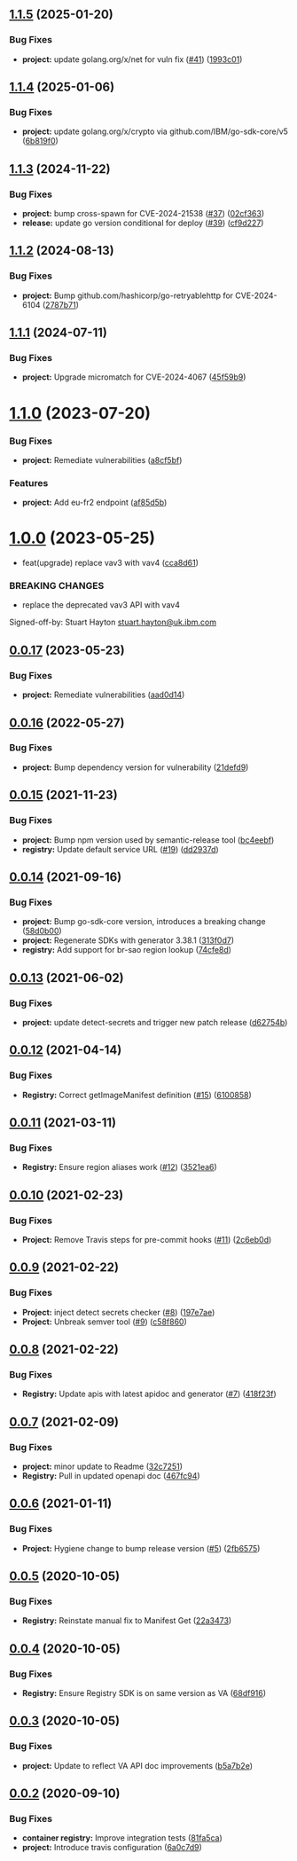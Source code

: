 ## [1.1.5](https://github.com/IBM/container-registry-go-sdk/compare/v1.1.4...v1.1.5) (2025-01-20)


### Bug Fixes

* **project:** update golang.org/x/net for vuln fix ([#41](https://github.com/IBM/container-registry-go-sdk/issues/41)) ([1993c01](https://github.com/IBM/container-registry-go-sdk/commit/1993c018f7bb7d1aa242f073d1fbe4ce600617be))

## [1.1.4](https://github.com/IBM/container-registry-go-sdk/compare/v1.1.3...v1.1.4) (2025-01-06)


### Bug Fixes

* **project:** update golang.org/x/crypto via github.com/IBM/go-sdk-core/v5 ([6b819f0](https://github.com/IBM/container-registry-go-sdk/commit/6b819f05a679b8c00439c0c7e04af7b764d8cb63))

## [1.1.3](https://github.com/IBM/container-registry-go-sdk/compare/v1.1.2...v1.1.3) (2024-11-22)


### Bug Fixes

* **project:** bump cross-spawn for CVE-2024-21538 ([#37](https://github.com/IBM/container-registry-go-sdk/issues/37)) ([02cf363](https://github.com/IBM/container-registry-go-sdk/commit/02cf3632f229a039149393758de016de496ac545))
* **release:** update go version conditional for deploy ([#39](https://github.com/IBM/container-registry-go-sdk/issues/39)) ([cf9d227](https://github.com/IBM/container-registry-go-sdk/commit/cf9d227bcdbc70f6903706b684fd4b7d4f387db1))

## [1.1.2](https://github.com/IBM/container-registry-go-sdk/compare/v1.1.1...v1.1.2) (2024-08-13)


### Bug Fixes

* **project:** Bump github.com/hashicorp/go-retryablehttp for CVE-2024-6104 ([2787b71](https://github.com/IBM/container-registry-go-sdk/commit/2787b71a72f7f0cef937401c615794e7a1084283))

## [1.1.1](https://github.com/IBM/container-registry-go-sdk/compare/v1.1.0...v1.1.1) (2024-07-11)


### Bug Fixes

* **project:** Upgrade micromatch for CVE-2024-4067 ([45f59b9](https://github.com/IBM/container-registry-go-sdk/commit/45f59b912de73b5b89a8f783dc04d6874a858ad2))

# [1.1.0](https://github.com/IBM/container-registry-go-sdk/compare/v1.0.0...v1.1.0) (2023-07-20)


### Bug Fixes

* **project:** Remediate vulnerabilities ([a8cf5bf](https://github.com/IBM/container-registry-go-sdk/commit/a8cf5bf4b7876a0db8d0d7ad5e1a6b3aa979e44a))


### Features

* **project:** Add eu-fr2 endpoint ([af85d5b](https://github.com/IBM/container-registry-go-sdk/commit/af85d5b384a2d0488ddbdc2ff710b02e975214a2))

# [1.0.0](https://github.com/IBM/container-registry-go-sdk/compare/v0.0.17...v1.0.0) (2023-05-25)


* feat(upgrade) replace vav3 with vav4 ([cca8d61](https://github.com/IBM/container-registry-go-sdk/commit/cca8d619177a223226828f4f690291fa54824574))


### BREAKING CHANGES

* replace the deprecated vav3 API with vav4

Signed-off-by: Stuart Hayton <stuart.hayton@uk.ibm.com>

## [0.0.17](https://github.com/IBM/container-registry-go-sdk/compare/v0.0.16...v0.0.17) (2023-05-23)


### Bug Fixes

* **project:** Remediate vulnerabilities ([aad0d14](https://github.com/IBM/container-registry-go-sdk/commit/aad0d1416b9e105b25f22b568dd6f237d753a526))

## [0.0.16](https://github.com/IBM/container-registry-go-sdk/compare/v0.0.15...v0.0.16) (2022-05-27)


### Bug Fixes

* **project:** Bump dependency version for vulnerability ([21defd9](https://github.com/IBM/container-registry-go-sdk/commit/21defd927787aa46b5eb17077779e2a00c713754))

## [0.0.15](https://github.com/IBM/container-registry-go-sdk/compare/v0.0.14...v0.0.15) (2021-11-23)


### Bug Fixes

* **project:** Bump npm version used by semantic-release tool ([bc4eebf](https://github.com/IBM/container-registry-go-sdk/commit/bc4eebf9d84970dadc55fd32351f4aef29d0d4b3))
* **registry:** Update default service URL ([#19](https://github.com/IBM/container-registry-go-sdk/issues/19)) ([dd2937d](https://github.com/IBM/container-registry-go-sdk/commit/dd2937d2e5af13d2cdcbec7a5cf09a80b171c597))

## [0.0.14](https://github.com/IBM/container-registry-go-sdk/compare/v0.0.13...v0.0.14) (2021-09-16)


### Bug Fixes

* **project:** Bump go-sdk-core version, introduces a breaking change ([58d0b00](https://github.com/IBM/container-registry-go-sdk/commit/58d0b008a849e368eaf6cc37225d6bf6186ca16f))
* **project:** Regenerate SDKs with generator 3.38.1 ([313f0d7](https://github.com/IBM/container-registry-go-sdk/commit/313f0d7b19817e4cb18b96a82b5442f8b4b961b0))
* **registry:** Add support for br-sao region lookup ([74cfe8d](https://github.com/IBM/container-registry-go-sdk/commit/74cfe8d8c8a462b33a6ecfa28b6a8c88fc258f2f))

## [0.0.13](https://github.com/IBM/container-registry-go-sdk/compare/v0.0.12...v0.0.13) (2021-06-02)


### Bug Fixes

* **project:** update detect-secrets and trigger new patch release ([d62754b](https://github.com/IBM/container-registry-go-sdk/commit/d62754b27dcc9c72dc122a3dab61ecebe1409ad4))

## [0.0.12](https://github.com/IBM/container-registry-go-sdk/compare/v0.0.11...v0.0.12) (2021-04-14)


### Bug Fixes

* **Registry:** Correct getImageManifest definition ([#15](https://github.com/IBM/container-registry-go-sdk/issues/15)) ([6100858](https://github.com/IBM/container-registry-go-sdk/commit/61008587e227095c149a724d0ecd1ef6892e3f9e))

## [0.0.11](https://github.com/IBM/container-registry-go-sdk/compare/v0.0.10...v0.0.11) (2021-03-11)


### Bug Fixes

* **Registry:** Ensure region aliases work ([#12](https://github.com/IBM/container-registry-go-sdk/issues/12)) ([3521ea6](https://github.com/IBM/container-registry-go-sdk/commit/3521ea6bd5ec47b112e3295991f8823bab84d672))

## [0.0.10](https://github.com/IBM/container-registry-go-sdk/compare/v0.0.9...v0.0.10) (2021-02-23)


### Bug Fixes

* **Project:** Remove Travis steps for pre-commit hooks ([#11](https://github.com/IBM/container-registry-go-sdk/issues/11)) ([2c6eb0d](https://github.com/IBM/container-registry-go-sdk/commit/2c6eb0d9e5f7cfe8175cfb780f44bdbf8be529dd))

## [0.0.9](https://github.com/IBM/container-registry-go-sdk/compare/v0.0.8...v0.0.9) (2021-02-22)


### Bug Fixes

* **Project:** inject detect secrets checker ([#8](https://github.com/IBM/container-registry-go-sdk/issues/8)) ([197e7ae](https://github.com/IBM/container-registry-go-sdk/commit/197e7ae585e5344ad0d056abf7bd1fd612877846))
* **Project:** Unbreak semver tool ([#9](https://github.com/IBM/container-registry-go-sdk/issues/9)) ([c58f860](https://github.com/IBM/container-registry-go-sdk/commit/c58f8608d7a4bfe7695a45b3a07a85cbd8bace0d))

## [0.0.8](https://github.com/IBM/container-registry-go-sdk/compare/v0.0.7...v0.0.8) (2021-02-22)


### Bug Fixes

* **Registry:** Update apis with latest apidoc and generator ([#7](https://github.com/IBM/container-registry-go-sdk/issues/7)) ([418f23f](https://github.com/IBM/container-registry-go-sdk/commit/418f23f4fa9870c7e237ba9db20810957c0f3e28))

## [0.0.7](https://github.com/IBM/container-registry-go-sdk/compare/v0.0.6...v0.0.7) (2021-02-09)


### Bug Fixes

* **project:** minor update to Readme ([32c7251](https://github.com/IBM/container-registry-go-sdk/commit/32c725114665adba8e6a6f9f7fa3ed5015ef0703))
* **Registry:** Pull in updated openapi doc ([467fc94](https://github.com/IBM/container-registry-go-sdk/commit/467fc94e4d6646c48108b0b5686e16589473339a))

## [0.0.6](https://github.com/IBM/container-registry-go-sdk/compare/v0.0.5...v0.0.6) (2021-01-11)


### Bug Fixes

* **Project:** Hygiene change to bump release version ([#5](https://github.com/IBM/container-registry-go-sdk/issues/5)) ([2fb6575](https://github.com/IBM/container-registry-go-sdk/commit/2fb65751e5beb35057a68a668c8a051231266f7b))

## [0.0.5]([secure]/ibmcloud/container-registry-go-sdk/compare/v0.0.4...v0.0.5) (2020-10-05)


### Bug Fixes

* **Registry:** Reinstate manual fix to Manifest Get ([22a3473]([secure]/ibmcloud/container-registry-go-sdk/commit/22a3473205f594b72b9a28ef999863c18d38efb2))

## [0.0.4]([secure]/ibmcloud/container-registry-go-sdk/compare/v0.0.3...v0.0.4) (2020-10-05)


### Bug Fixes

* **Registry:** Ensure Registry SDK is on same version as VA ([68df916]([secure]/ibmcloud/container-registry-go-sdk/commit/68df916b6c7eeef1a06d29225e00857ca7fcd9ab))

## [0.0.3]([secure]/ibmcloud/container-registry-go-sdk/compare/v0.0.2...v0.0.3) (2020-10-05)


### Bug Fixes

* **project:** Update to reflect VA API doc improvements ([b5a7b2e]([secure]/ibmcloud/container-registry-go-sdk/commit/b5a7b2e22001c48f6729cfefd16111545e49dbda))

## [0.0.2]([secure]/ibmcloud/container-registry-go-sdk/compare/v0.0.1...v0.0.2) (2020-09-10)


### Bug Fixes

* **container registry:** Improve integration tests ([81fa5ca]([secure]/ibmcloud/container-registry-go-sdk/commit/81fa5cabcbbdcea98849b34110d63778fba15180))
* **project:** Introduce travis configuration ([6a0c7d9]([secure]/ibmcloud/container-registry-go-sdk/commit/6a0c7d97437c51182d4f72f104e71c10ca584d35))
